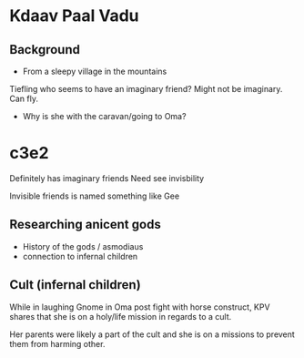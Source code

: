 # Kdaav Paal Vadu

## Background
- From a sleepy village in the mountains

Tiefling who seems to have an imaginary friend?  Might not be imaginary.  Can fly.

- Why is she with the caravan/going to Oma?

# c3e2 

Definitely has imaginary friends
Need see invisbility 

Invisible friends is named something like Gee

## Researching anicent gods
- History of the gods / asmodiaus 
- connection to infernal children


## Cult (infernal children)
While in laughing Gnome in Oma post fight with horse construct, KPV shares that she is on a holy/life mission in regards to a cult.

Her parents were likely a part of the cult and she is on a missions to prevent them from harming other. 
